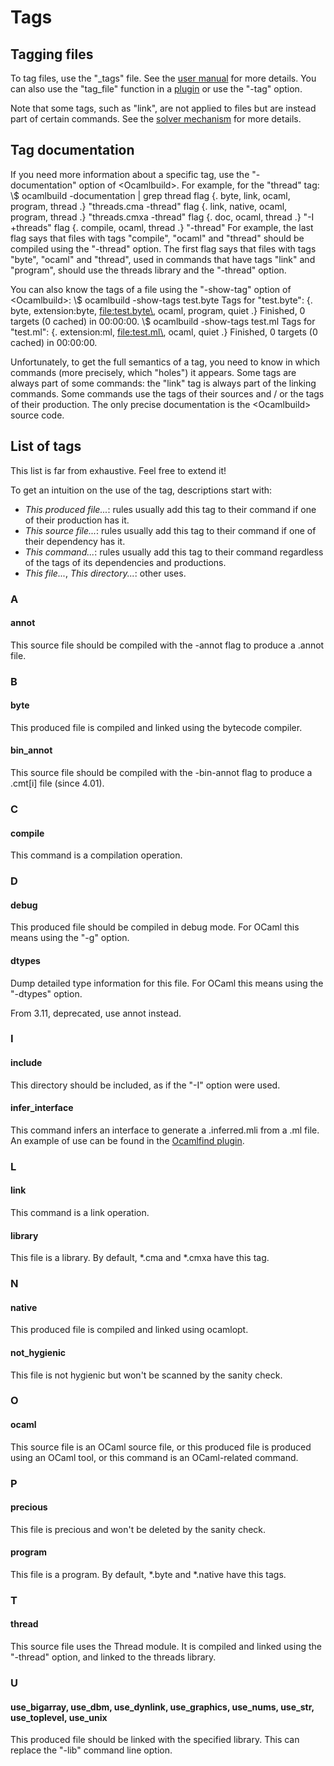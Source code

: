 # Tags
## Tagging files
To tag files, use the "_tags" file. See the [user
manual](http://gallium.inria.fr/~pouillar/ocamlbuild/ocamlbuild-user-guide.html)
for more details. You can also use the "tag_file" function in a
[plugin](Making_plugins.html) or use the "-tag" option.

Note that some tags, such as "link", are not applied to files but are
instead part of certain commands. See the [solver
mechanism](Solver_mechanism.html) for more details.

## Tag documentation
If you need more information about a specific tag, use the
"-documentation" option of <Ocamlbuild\>. For example, for the "thread"
tag: \\$ ocamlbuild -documentation | grep thread flag {. byte, link,
ocaml, program, thread .} "threads.cma -thread" flag {. link, native,
ocaml, program, thread .} "threads.cmxa -thread" flag {. doc, ocaml,
thread .} "-I +threads" flag {. compile, ocaml, thread .} "-thread" For
example, the last flag says that files with tags "compile", "ocaml" and
"thread" should be compiled using the "-thread" option. The first flag
says that files with tags "byte", "ocaml" and "thread", used in commands
that have tags "link" and "program", should use the threads library and
the "-thread" option.

You can also know the tags of a file using the "-show-tag" option of
<Ocamlbuild\>: \\$ ocamlbuild -show-tags test.byte Tags for "test.byte":
{. byte, extension:byte, <file:test.byte\>, ocaml, program, quiet .}
Finished, 0 targets \(0 cached\) in 00:00:00\. \\$ ocamlbuild -show-tags
test.ml Tags for "test.ml": {. extension:ml, <file:test.ml\>, ocaml,
quiet .} Finished, 0 targets \(0 cached\) in 00:00:00.

Unfortunately, to get the full semantics of a tag, you need to know in
which commands \(more precisely, which "holes"\) it appears. Some tags are
always part of some commands: the "link" tag is always part of the
linking commands. Some commands use the tags of their sources and / or
the tags of their production. The only precise documentation is the
<Ocamlbuild\> source code.

## List of tags
This list is far from exhaustive. Feel free to extend it!

To get an intuition on the use of the tag, descriptions start with:

- *This produced file...*: rules usually add this tag to their command
 if one of their production has it.
- *This source file...*: rules usually add this tag to their command
 if one of their dependency has it.
- *This command...*: rules usually add this tag to their command
 regardless of the tags of its dependencies and productions.
- *This file...*, *This directory...*: other uses.

### A
#### annot
This source file should be compiled with the -annot flag to produce a
.annot file.

### B
#### byte
This produced file is compiled and linked using the bytecode compiler.

#### bin_annot
This source file should be compiled with the -bin-annot flag to produce
a .cmt[i] file \(since 4.01\).

### C
#### compile
This command is a compilation operation.

### D
#### debug
This produced file should be compiled in debug mode. For OCaml this
means using the "-g" option.

#### dtypes
Dump detailed type information for this file. For OCaml this means
using the "-dtypes" option.

From 3.11, deprecated, use annot instead.

### I
#### include
This directory should be included, as if the "-I" option were used.

#### infer_interface
This command infers an interface to generate a .inferred.mli from a .ml
file. An example of use can be found in the [Ocamlfind
plugin](Using_ocamlfind_with_ocamlbuild.html).

### L
#### link
This command is a link operation.

#### library
This file is a library. By default, \*.cma and \*.cmxa have this tag.

### N
#### native
This produced file is compiled and linked using ocamlopt.

#### not_hygienic
This file is not hygienic but won't be scanned by the sanity check.

### O
#### ocaml
This source file is an OCaml source file, or this produced file is
produced using an OCaml tool, or this command is an OCaml-related
command.

### P
#### precious
This file is precious and won't be deleted by the sanity check.

#### program
This file is a program. By default, \*.byte and \*.native have this
tags.

### T
#### thread
This source file uses the Thread module. It is compiled and linked using
the "-thread" option, and linked to the threads library.

### U
#### use_bigarray, use_dbm, use_dynlink, use_graphics, use_nums, use_str, use_toplevel, use_unix
This produced file should be linked with the specified library. This can
replace the "-lib" command line option.


